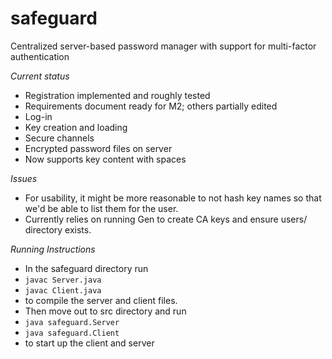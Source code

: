 # safeguard
Centralized server-based password manager with support for multi-factor authentication

_Current status_
* Registration implemented and roughly tested
* Requirements document ready for M2; others partially edited
* Log-in
* Key creation and loading
* Secure channels
* Encrypted password files on server
* Now supports key content with spaces

_Issues_
* For usability, it might be more reasonable to not hash key names so that we'd be able to list them for the user.
* Currently relies on running Gen to create CA keys and ensure users/ directory exists.


_Running Instructions_
* In the safeguard directory run
* `javac Server.java`
* `javac Client.java`
* to compile the server and client files.
* Then move out to src directory and run
* `java safeguard.Server`
* `java safeguard.Client`
* to start up the client and server